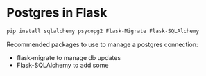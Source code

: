 # Postgres in Flask

```bash
pip install sqlalchemy psycopg2 Flask-Migrate Flask-SQLAlchemy
```

Recommended packages to use to manage a postgres connection:

- flask-migrate to manage db updates
- Flask-SQLAlchemy to add some 
